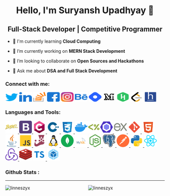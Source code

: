 <h1 align="center">Hello, I'm Suryansh Upadhyay 👋</h1>
<h2 align="center">Full-Stack Developer | Competitive Programmer </h2>






- 🌱 I'm currently learning **Cloud Computing**

- 🔭 I’m currently working on **MERN Stack Development**
  
- 👯 I’m looking to collaborate on **Open Sources and Hackathons**

- 💬 Ask me about **DSA and Full Stack Development**


<h3 align="left">Connect with me:</h3>
<p align="left">
<a href="https://twitter.com/linneszyx" target="blank"><img align="center" src="svg/connection/twitter.svg" height="30" width="40" /></a>
<a href="https://linkedin.com/in/linneszyx/" target="blank"><img align="center" src="svg/connection/linkedin.svg" alt="suryanshupadhyay" height="30" width="40" /></a>
<a href="https://stackoverflow.com/users/19043453" target="blank"><img align="center" src="svg/connection/stackoverflow.svg" alt="19043453" height="30" width="40" /></a>
<a href="https://fb.com/suryanshupadyay02i" target="blank"><img align="center" src="svg/connection/facebook.svg" alt="suryanshupadyay02i" height="30" width="40" /></a>
<a href="https://instagram.com/linneszyx" target="blank"><img align="center" src="svg/connection/instagram.svg" alt="linneszyx" height="30" width="40" /></a>
<a href="https://www.behance.net/suryansupadhya" target="blank"><img align="center" src="svg/connection/behance.svg" alt="suryansupadhyay" height="30" width="40" /></a>
<a href="https://hashnode.com/@linneszyx" target="blank"><img align="center" src="svg/connection/hashnode-icon-svgrepo-com.svg" alt="@linneszyx" height="30" width="40" /></a>
<a href="https://medium.com/@linneszyx" target="blank"><img align="center" src="svg/connection/medium.svg" alt="@linneszyx" height="30" width="40" /></a>
<a href="https://www.hackerrank.com/linneszyx" target="blank"><img align="center" src="svg/connection/hackerrank.svg" alt="linneszyx" height="30" width="40" /></a>
<a href="https://www.leetcode.com/linneszyx" target="blank"><img align="center" src="svg/connection/leetcode.svg" alt="linneszyx" height="30" width="40" /></a>
<a href="https://www.hackerearth.com/@itssuryanshcooldude346" target="blank"><img align="center" src="svg/connection/hackerearth-svgrepo-com.svg" alt="@itssuryanshcooldude346" height="30" width="40" /></a>
</p>

<h3 align="left">Languages and Tools:</h3>
<p align="left"> <a href="https://babeljs.io/" target="_blank" rel="noreferrer"> <img src="svg/lang/babel-svgrepo-com.svg" alt="babel" width="40" height="40"/> </a><a href="https://getbootstrap.com" target="_blank" rel="noreferrer"> <img src="svg/lang/bootstrap.svg" alt="bootstrap" width="40" height="40"/> </a> <a href="https://www.cprogramming.com/" target="_blank" rel="noreferrer"> <img src="svg/lang/640491.png" alt="c" width="40" height="40"/> </a> <a href="https://www.w3schools.com/cpp/" target="_blank" rel="noreferrer"> <img src="svg/lang/cpp2-svgrepo-com.svg" alt="cplusplus" width="40" height="40"/> </a> <a href="https://www.w3schools.com/css/" target="_blank" rel="noreferrer"> <img src="svg/lang/css-3-svgrepo-com.svg" alt="css3" width="40" height="40"/> </a> <a href="https://www.docker.com/" target="_blank" rel="noreferrer"><img src="svg/lang/docker-svgrepo-com.svg" alt="docker" width="40" height="40"></a><a href="https://ejs.co/" target="_blank" rel="noreferrer"><img src="svg/lang/ejs-svgrepo-com.svg" alt="ejs" width="40" height="40"/></a><a href="https://eslint.org/" target="_blank" rel="noreferrer"><img src="svg/lang/eslint-svgrepo-com.svg" alt="eslint" width="40" height="40" /></a><a href="https://expressjs.com" target="_blank" rel="noreferrer"> <img src="svg/lang/express-svgrepo-com.svg" alt="express" width="40" height="40"/> </a> <a href="https://git-scm.com/" target="_blank" rel="noreferrer"> <img src="svg/lang/git-svgrepo-com.svg" alt="git" width="40" height="40"/> </a> <a href="https://www.w3.org/html/" target="_blank" rel="noreferrer"> <img src="svg/lang/html-5-svgrepo-com.svg" alt="html5" width="40" height="40"/> </a> <a href="https://www.java.com" target="_blank" rel="noreferrer"> <img src="svg/lang/java-svgrepo-com.svg" alt="java" width="40" height="40"/> </a> <a href="https://developer.mozilla.org/en-US/docs/Web/JavaScript" target="_blank" rel="noreferrer"> <img src="svg/lang/js-svgrepo-com.svg" alt="javascript" width="40" height="40"/> </a> <a href="https://jestjs.io/" target="_blank" rel="noreferrer"><img src="svg/lang/jest-svgrepo-com.svg" width="40" height="40"></a> <a href="https://www.linux.org/" target="_blank" rel="noreferrer"> <img src="svg/lang/linux-svgrepo-com.svg" alt="linux" width="40" height="40"/> </a> <a href="https://www.mongodb.com/" target="_blank" rel="noreferrer"> <img src="svg/lang/mongodb-svgrepo-com.svg" alt="mongodb" width="40" height="40"/> </a> <a href="https://www.mysql.com/" target="_blank" rel="noreferrer"> <img src="svg/lang/mysql-logo-svgrepo-com.svg" alt="mysql" width="40" height="40"/> </a> <a href="https://nodejs.org" target="_blank" rel="noreferrer"> <img src="svg/lang/nodejs-icon-svgrepo-com.svg" alt="nodejs" width="40" height="40"/> </a> <a href="https://www.postgresql.org" target="_blank" rel="noreferrer"> <img src="svg/lang/postgresql-logo-svgrepo-com.svg" alt="postgresql" width="40" height="40"/> </a>  <a href="https://postman.com" target="_blank" rel="noreferrer"> <img src="svg/lang/postman-icon-svgrepo-com.svg" alt="postman" width="40" height="40"/> </a> <a href="https://www.python.org" target="_blank" rel="noreferrer"> <img src="svg/lang/python-svgrepo-com.svg" alt="python" width="40" height="40"/> </a> <a href="https://reactjs.org/" target="_blank" rel="noreferrer"> <img src="svg/lang/react-svgrepo-com.svg" alt="react" width="40" height="40"/> </a> <a href="https://redux.js.org" target="_blank" rel="noreferrer"> <img src="svg/lang/redux-logo-svgrepo-com.svg" alt="redux" width="40" height="40"/> </a><a href="https://redis.io/" target="_blank" rel="noreferrer" ><img src="svg/lang/redis-svgrepo-com.svg" width="40" height="40" alt="redis"></a>
<a href="https://www.typescriptlang.org/" target="_blank" rel="noreferrer"><img src="svg/lang/typescript-svgrepo-com.svg" alt="typescript" width="40" height="40"></a><a href="https://webpack.js.org" target="_blank" rel="noreferrer"> <img src="svg/lang/webpack-svgrepo-com.svg" alt="webpack" width="40" height="40" alt="webpack"/> </a> </p>


<h3 align="left">Github Stats : </h3><hr>
<img align="right" src="https://github-readme-stats.vercel.app/api?username=linneszyx&show_icons=true&theme=tokyonight&title_color=745d6e&text_color=d1159f&hide_border=true&locale=en" alt="linneszyx" width="48%" height="40%"><img src="https://github-readme-streak-stats.herokuapp.com/?user=linneszyx&theme=tokyonight" alt="linneszyx" width="48%" height="40%">
